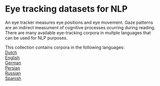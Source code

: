 # Eye tracking datasets for NLP

An eye tracker measures eye positions and eye movement. Gaze patterns are an indirect measument of cognitive processes ocurring during reading. There are many available eye-tracking corpora in multple languages that can be used for NLP purposes.

This collection contains corpora in the following languages:  
[Dutch](https://github.com/norahollenstein/cognitiveNLP-dataCollection/tree/master/eye-tracking/dutch#dutch-eye-tracking-datasets)  
[English](https://github.com/norahollenstein/cognitiveNLP-dataCollection/tree/master/eye-tracking/english#english-eye-tracking-datasets)  
[German](https://github.com/norahollenstein/cognitiveNLP-dataCollection/tree/master/eye-tracking/german#german-eye-tracking-datasets)  
[Persian](https://github.com/norahollenstein/cognitiveNLP-dataCollection/tree/master/eye-tracking/persian#persian-eye-tracking-datasets)  
[Russian](https://github.com/norahollenstein/cognitiveNLP-dataCollection/tree/master/eye-tracking/russian#russian-eye-tracking-datasets)  
[Spanish](https://github.com/norahollenstein/cognitiveNLP-dataCollection/tree/master/eye-tracking/spanish#spanish-eye-tracking-datasets)


